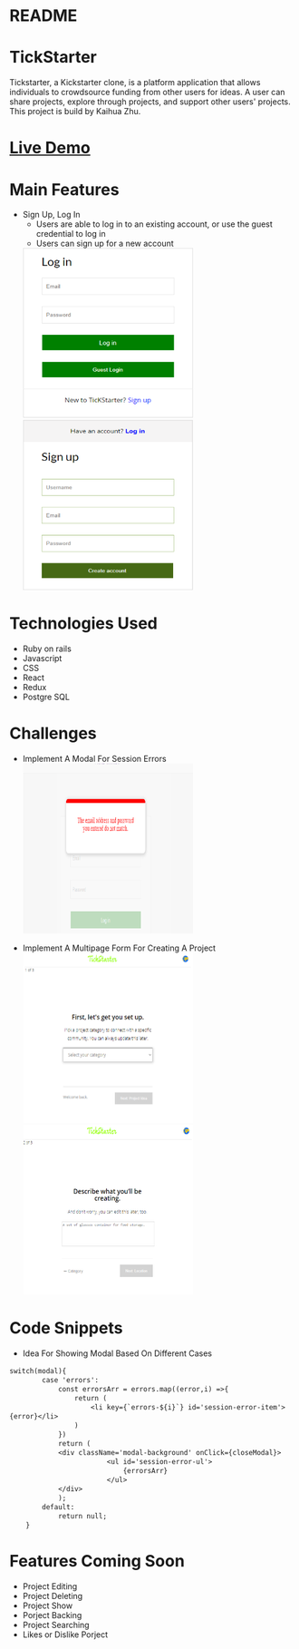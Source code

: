 # README

# TickStarter
Tickstarter, a Kickstarter clone, is a platform application that allows individuals to crowdsource funding from other users for ideas. A user can share projects, explore through projects, and support other users' projects. This project is build by Kaihua Zhu.

# [Live Demo](https://tickstarter.herokuapp.com)

# Main Features
  * Sign Up, Log In
    * Users are able to log in to an existing account, or use the guest credential to log in
    * Users can sign up for a new account                            
    <img width='300' height='300' src='https://github.com/kaizhu94/TickStarter/blob/main/app/assets/readme/login.PNG' >
    <img width='300' height='300' src='https://github.com/kaizhu94/TickStarter/blob/main/app/assets/readme/signup.PNG' >
# Technologies Used
  * Ruby on rails
  * Javascript
  * CSS
  * React
  * Redux
  * Postgre SQL
  
  
# Challenges
  * Implement A Modal For Session Errors                        
    <img width='300' height='300' src='https://github.com/kaizhu94/TickStarter/blob/main/app/assets/readme/modal.PNG' >
    
  * Implement A Multipage Form For Creating A Project                                   
    <img width='300' height='300' src='https://github.com/kaizhu94/TickStarter/blob/main/app/assets/readme/formpage1.PNG' >
    <img width='300' height='300' src='https://github.com/kaizhu94/TickStarter/blob/main/app/assets/readme/formpage2.PNG' >
  
# Code Snippets
* Idea For Showing Modal Based On Different Cases
```
switch(modal){
        case 'errors':
            const errorsArr = errors.map((error,i) =>{
                return (
                    <li key={`errors-${i}`} id='session-error-item'>{error}</li>
                )
            })
            return ( 
            <div className='modal-background' onClick={closeModal}>
                        <ul id='session-error-ul'>
                            {errorsArr}
                        </ul>
            </div> 
            );
        default:
            return null;
    }
```

# Features Coming Soon
  * Project Editing
  * Project Deleting
  * Project Show
  * Porject Backing
  * Project Searching
  * Likes or Dislike Porject
